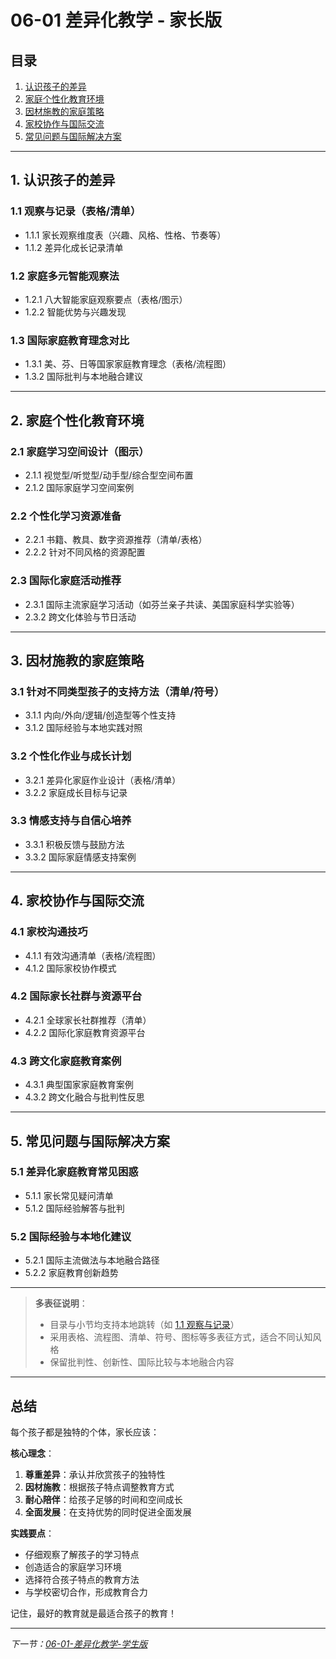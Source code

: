 # 06-01 差异化教学 - 家长版

## 目录

1. [认识孩子的差异](#1-认识孩子的差异)
2. [家庭个性化教育环境](#2-家庭个性化教育环境)
3. [因材施教的家庭策略](#3-因材施教的家庭策略)
4. [家校协作与国际交流](#4-家校协作与国际交流)
5. [常见问题与国际解决方案](#5-常见问题与国际解决方案)

---

## 1. 认识孩子的差异

### 1.1 观察与记录（表格/清单）

- 1.1.1 家长观察维度表（兴趣、风格、性格、节奏等）
- 1.1.2 差异化成长记录清单

### 1.2 家庭多元智能观察法

- 1.2.1 八大智能家庭观察要点（表格/图示）
- 1.2.2 智能优势与兴趣发现

### 1.3 国际家庭教育理念对比

- 1.3.1 美、芬、日等国家家庭教育理念（表格/流程图）
- 1.3.2 国际批判与本地融合建议

---

## 2. 家庭个性化教育环境

### 2.1 家庭学习空间设计（图示）

- 2.1.1 视觉型/听觉型/动手型/综合型空间布置
- 2.1.2 国际家庭学习空间案例

### 2.2 个性化学习资源准备

- 2.2.1 书籍、教具、数字资源推荐（清单/表格）
- 2.2.2 针对不同风格的资源配置

### 2.3 国际化家庭活动推荐

- 2.3.1 国际主流家庭学习活动（如芬兰亲子共读、美国家庭科学实验等）
- 2.3.2 跨文化体验与节日活动

---

## 3. 因材施教的家庭策略

### 3.1 针对不同类型孩子的支持方法（清单/符号）

- 3.1.1 内向/外向/逻辑/创造型等个性支持
- 3.1.2 国际经验与本地实践对照

### 3.2 个性化作业与成长计划

- 3.2.1 差异化家庭作业设计（表格/清单）
- 3.2.2 家庭成长目标与记录

### 3.3 情感支持与自信心培养

- 3.3.1 积极反馈与鼓励方法
- 3.3.2 国际家庭情感支持案例

---

## 4. 家校协作与国际交流

### 4.1 家校沟通技巧

- 4.1.1 有效沟通清单（表格/流程图）
- 4.1.2 国际家校协作模式

### 4.2 国际家长社群与资源平台

- 4.2.1 全球家长社群推荐（清单）
- 4.2.2 国际化家庭教育资源平台

### 4.3 跨文化家庭教育案例

- 4.3.1 典型国家家庭教育案例
- 4.3.2 跨文化融合与批判性反思

---

## 5. 常见问题与国际解决方案

### 5.1 差异化家庭教育常见困惑

- 5.1.1 家长常见疑问清单
- 5.1.2 国际经验解答与批判

### 5.2 国际经验与本地化建议

- 5.2.1 国际主流做法与本地融合路径
- 5.2.2 家庭教育创新趋势

---

> **多表征说明**：
>
> - 目录与小节均支持本地跳转（如 [1.1 观察与记录](#1.1-观察与记录)）
> - 采用表格、流程图、清单、符号、图标等多表征方式，适合不同认知风格
> - 保留批判性、创新性、国际比较与本地融合内容

---

## 总结

每个孩子都是独特的个体，家长应该：

**核心理念**：

1. **尊重差异**：承认并欣赏孩子的独特性
2. **因材施教**：根据孩子特点调整教育方式
3. **耐心陪伴**：给孩子足够的时间和空间成长
4. **全面发展**：在支持优势的同时促进全面发展

**实践要点**：

- 仔细观察了解孩子的学习特点
- 创造适合的家庭学习环境
- 选择符合孩子特点的教育方法
- 与学校密切合作，形成教育合力

记住，最好的教育就是最适合孩子的教育！

---

*下一节：[06-01-差异化教学-学生版](./06-01-差异化教学-学生版.md)*
